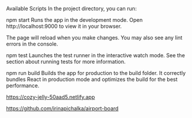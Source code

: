Available Scripts
In the project directory, you can run:

npm start
Runs the app in the development mode.
Open http://localhost:9000 to view it in your browser.

The page will reload when you make changes.
You may also see any lint errors in the console.

npm test
Launches the test runner in the interactive watch mode.
See the section about running tests for more information.

npm run build
Builds the app for production to the build folder.
It correctly bundles React in production mode and optimizes the build for the best performance.

https://cozy-jelly-50aad5.netlify.app

https://github.com/irinapichalka/airport-board
